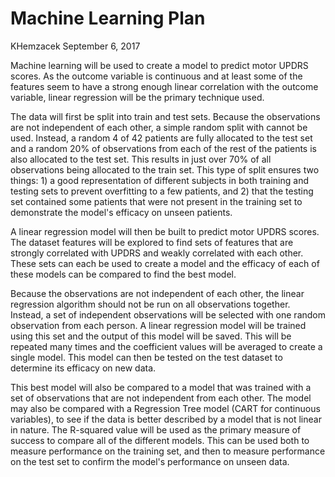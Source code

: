 Machine Learning Plan
================
KHemzacek
September 6, 2017

Machine learning will be used to create a model to predict motor UPDRS scores. As the outcome variable is continuous and at least some of the features seem to have a strong enough linear correlation with the outcome variable, linear regression will be the primary technique used.

The data will first be split into train and test sets. Because the observations are not independent of each other, a simple random split with cannot be used. Instead, a random 4 of 42 patients are fully allocated to the test set and a random 20% of observations from each of the rest of the patients is also allocated to the test set. This results in just over 70% of all observations being allocated to the train set. This type of split ensures two things: 1) a good representation of different subjects in both training and testing sets to prevent overfitting to a few patients, and 2) that the testing set contained some patients that were not present in the training set to demonstrate the model's efficacy on unseen patients.

A linear regression model will then be built to predict motor UPDRS scores. The dataset features will be explored to find sets of features that are strongly correlated with UPDRS and weakly correlated with each other. These sets can each be used to create a model and the efficacy of each of these models can be compared to find the best model.

Because the observations are not independent of each other, the linear regression algorithm should not be run on all observations together. Instead, a set of independent observations will be selected with one random observation from each person. A linear regression model will be trained using this set and the output of this model will be saved. This will be repeated many times and the coefficient values will be averaged to create a single model. This model can then be tested on the test dataset to determine its efficacy on new data.

This best model will also be compared to a model that was trained with a set of observations that are not independent from each other. The model may also be compared with a Regression Tree model (CART for continuous variables), to see if the data is better described by a model that is not linear in nature. The R-squared value will be used as the primary measure of success to compare all of the different models. This can be used both to measure performance on the training set, and then to measure performance on the test set to confirm the model's performance on unseen data.
